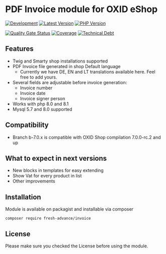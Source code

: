 # PDF Invoice module for OXID eShop

[![Development](https://github.com/Fresh-Advance/Invoice/actions/workflows/trigger.yml/badge.svg?branch=b-7.0.x)](https://github.com/Fresh-Advance/Invoice/actions/workflows/trigger.yml)
[![Latest Version](https://img.shields.io/packagist/v/Fresh-Advance/Invoice?logo=composer&label=latest&include_prereleases&color=orange)](https://packagist.org/packages/Fresh-Advance/Invoice)
[![PHP Version](https://img.shields.io/packagist/php-v/Fresh-Advance/Invoice)](https://github.com/Fresh-Advance/Invoice)

[![Quality Gate Status](https://sonarcloud.io/api/project_badges/measure?project=Fresh-Advance_Invoice&metric=alert_status)](https://sonarcloud.io/dashboard?id=Fresh-Advance_Invoice)
[![Coverage](https://sonarcloud.io/api/project_badges/measure?project=Fresh-Advance_Invoice&metric=coverage)](https://sonarcloud.io/dashboard?id=Fresh-Advance_Invoice)
[![Technical Debt](https://sonarcloud.io/api/project_badges/measure?project=Fresh-Advance_Invoice&metric=sqale_index)](https://sonarcloud.io/dashboard?id=Fresh-Advance_Invoice)

## Features

* Twig and Smarty shop installations supported
* PDF Invoice file generated in shop Default language
  * Currently we have DE, EN and LT translations available here. Feel free to add yours.
* Several fields are adjustable before invoice generation:
  * Invoice number
  * Invoice date
  * Invoice signer person
* Works with php 8.0 and 8.1
* Mysql 5.7 and 8.0 supported

## Compatibility

* Branch b-7.0.x is compatible with OXID Shop compilation 7.0.0-rc.2 and up

## What to expect in next versions

* New blocks in templates for easy extending
* Show Vat for every product in list
* Other improvements

## Installation

Module is available on packagist and installable via composer

```
composer require fresh-advance/invoice
```

## License

Please make sure you checked the License before using the module.
